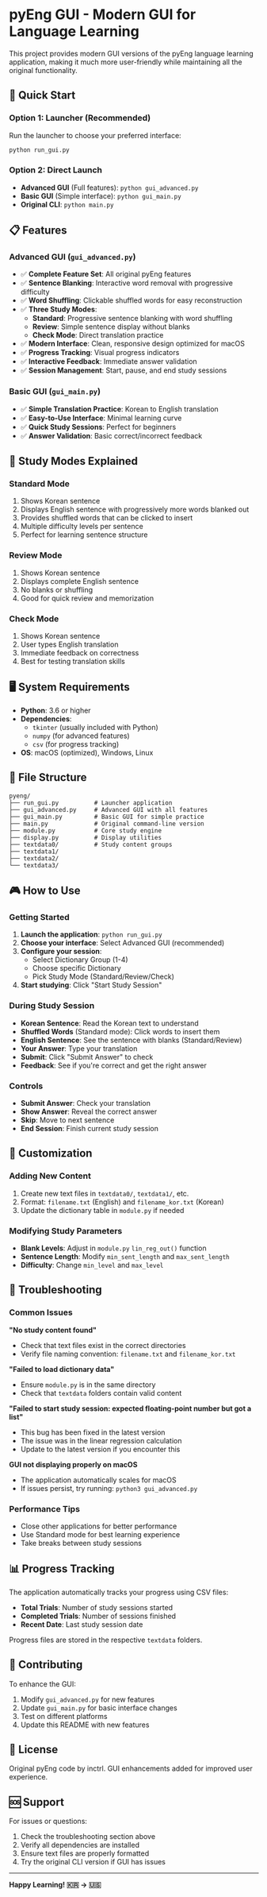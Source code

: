 # pyEng GUI - Modern GUI for Language Learning

This project provides modern GUI versions of the pyEng language learning application, making it much more user-friendly while maintaining all the original functionality.

## 🚀 Quick Start

### Option 1: Launcher (Recommended)
Run the launcher to choose your preferred interface:
```bash
python run_gui.py
```

### Option 2: Direct Launch
- **Advanced GUI** (Full features): `python gui_advanced.py`
- **Basic GUI** (Simple interface): `python gui_main.py`
- **Original CLI**: `python main.py`

## 📋 Features

### Advanced GUI (`gui_advanced.py`)
- ✅ **Complete Feature Set**: All original pyEng features
- ✅ **Sentence Blanking**: Interactive word removal with progressive difficulty
- ✅ **Word Shuffling**: Clickable shuffled words for easy reconstruction
- ✅ **Three Study Modes**:
  - **Standard**: Progressive sentence blanking with word shuffling
  - **Review**: Simple sentence display without blanks
  - **Check Mode**: Direct translation practice
- ✅ **Modern Interface**: Clean, responsive design optimized for macOS
- ✅ **Progress Tracking**: Visual progress indicators
- ✅ **Interactive Feedback**: Immediate answer validation
- ✅ **Session Management**: Start, pause, and end study sessions

### Basic GUI (`gui_main.py`)
- ✅ **Simple Translation Practice**: Korean to English translation
- ✅ **Easy-to-Use Interface**: Minimal learning curve
- ✅ **Quick Study Sessions**: Perfect for beginners
- ✅ **Answer Validation**: Basic correct/incorrect feedback

## 🎯 Study Modes Explained

### Standard Mode
1. Shows Korean sentence
2. Displays English sentence with progressively more words blanked out
3. Provides shuffled words that can be clicked to insert
4. Multiple difficulty levels per sentence
5. Perfect for learning sentence structure

### Review Mode
1. Shows Korean sentence
2. Displays complete English sentence
3. No blanks or shuffling
4. Good for quick review and memorization

### Check Mode
1. Shows Korean sentence
2. User types English translation
3. Immediate feedback on correctness
4. Best for testing translation skills

## 🖥️ System Requirements

- **Python**: 3.6 or higher
- **Dependencies**: 
  - `tkinter` (usually included with Python)
  - `numpy` (for advanced features)
  - `csv` (for progress tracking)
- **OS**: macOS (optimized), Windows, Linux

## 📁 File Structure

```
pyeng/
├── run_gui.py          # Launcher application
├── gui_advanced.py     # Advanced GUI with all features
├── gui_main.py         # Basic GUI for simple practice
├── main.py             # Original command-line version
├── module.py           # Core study engine
├── display.py          # Display utilities
├── textdata0/          # Study content groups
├── textdata1/
├── textdata2/
└── textdata3/
```

## 🎮 How to Use

### Getting Started
1. **Launch the application**: `python run_gui.py`
2. **Choose your interface**: Select Advanced GUI (recommended)
3. **Configure your session**:
   - Select Dictionary Group (1-4)
   - Choose specific Dictionary
   - Pick Study Mode (Standard/Review/Check)
4. **Start studying**: Click "Start Study Session"

### During Study Session
- **Korean Sentence**: Read the Korean text to understand
- **Shuffled Words** (Standard mode): Click words to insert them
- **English Sentence**: See the sentence with blanks (Standard/Review)
- **Your Answer**: Type your translation
- **Submit**: Click "Submit Answer" to check
- **Feedback**: See if you're correct and get the right answer

### Controls
- **Submit Answer**: Check your translation
- **Show Answer**: Reveal the correct answer
- **Skip**: Move to next sentence
- **End Session**: Finish current study session

## 🔧 Customization

### Adding New Content
1. Create new text files in `textdata0/`, `textdata1/`, etc.
2. Format: `filename.txt` (English) and `filename_kor.txt` (Korean)
3. Update the dictionary table in `module.py` if needed

### Modifying Study Parameters
- **Blank Levels**: Adjust in `module.py` `lin_reg_out()` function
- **Sentence Length**: Modify `min_sent_length` and `max_sent_length`
- **Difficulty**: Change `min_level` and `max_level`

## 🐛 Troubleshooting

### Common Issues

**"No study content found"**
- Check that text files exist in the correct directories
- Verify file naming convention: `filename.txt` and `filename_kor.txt`

**"Failed to load dictionary data"**
- Ensure `module.py` is in the same directory
- Check that `textdata` folders contain valid content

**"Failed to start study session: expected floating-point number but got a list"**
- This bug has been fixed in the latest version
- The issue was in the linear regression calculation
- Update to the latest version if you encounter this

**GUI not displaying properly on macOS**
- The application automatically scales for macOS
- If issues persist, try running: `python3 gui_advanced.py`

### Performance Tips
- Close other applications for better performance
- Use Standard mode for best learning experience
- Take breaks between study sessions

## 📊 Progress Tracking

The application automatically tracks your progress using CSV files:
- **Total Trials**: Number of study sessions started
- **Completed Trials**: Number of sessions finished
- **Recent Date**: Last study session date

Progress files are stored in the respective `textdata` folders.

## 🤝 Contributing

To enhance the GUI:
1. Modify `gui_advanced.py` for new features
2. Update `gui_main.py` for basic interface changes
3. Test on different platforms
4. Update this README with new features

## 📝 License

Original pyEng code by inctrl. GUI enhancements added for improved user experience.

## 🆘 Support

For issues or questions:
1. Check the troubleshooting section above
2. Verify all dependencies are installed
3. Ensure text files are properly formatted
4. Try the original CLI version if GUI has issues

---

**Happy Learning! 🇰🇷 → 🇺🇸** 